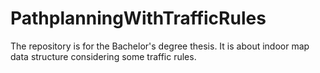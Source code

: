 # PathplanningWithTrafficRules
The repository is for the Bachelor's degree thesis. It is about indoor map data structure considering some traffic rules.

